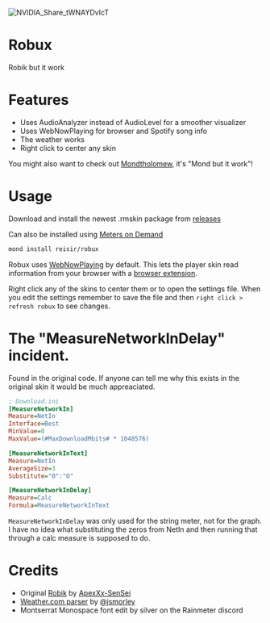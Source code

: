 ![NVIDIA_Share_tWNAYDvIcT](https://user-images.githubusercontent.com/93496808/197343984-d9e8deb2-d3c9-4d4b-9ee9-f39243126ab5.png)

# Robux

Robik but it work

# Features

- Uses AudioAnalyzer instead of AudioLevel for a smoother visualizer
- Uses WebNowPlaying for browser and Spotify song info
- The weather works
- Right click to center any skin

You might also want to check out [Mondtholomew](https://github.com/reisir/mondtholomew), it's "Mond but it work"!

# Usage

Download and install the newest .rmskin package from [releases](https://github.com/reisir/robux/releases)

Can also be installed using [Meters on Demand](https://github.com/meters-on-demand/cli)

```sh
mond install reisir/robux
```

Robux uses [WebNowPlaying](https://wnp.keifufu.dev/) by default. This lets the player skin read information from your browser with a [browser extension](https://wnp.keifufu.dev/extension/getting-started).

Right click any of the skins to center them or to open the settings file. When you edit the settings remember to save the file and then `right click > refresh robux` to see changes.

# The "MeasureNetworkInDelay" incident.

Found in the original code. If anyone can tell me why this exists in the original skin it would be much appreaciated.

```ini
; Download.ini
[MeasureNetworkIn]
Measure=NetIn
Interface=Best
MinValue=0
MaxValue=(#MaxDownloadMbits# * 1048576)

[MeasureNetworkInText]
Measure=NetIn
AverageSize=3
Substitute="0":"O"

[MeasureNetworkInDelay]
Measure=Calc
Formula=MeasureNetworkInText
```

`MeasureNetworkInDelay` was only used for the string meter, not for the graph. I have no idea what substituting the zeros from NetIn and then running that through a calc measure is supposed to do.

# Credits

- Original [Robik](https://www.deviantart.com/apexxx-sensei/art/Robik-771914763) by [ApexXx-SenSei](https://www.deviantart.com/apexxx-sensei)
- [Weather.com parser](https://forum.rainmeter.net/viewtopic.php?f=118&t=34628#p171501) by [@jsmorley](https://github.com/jsmorley)
- Montserrat Monospace font edit by silver on the Rainmeter discord
